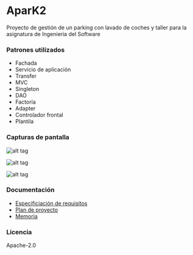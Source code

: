 # AparK2

Proyecto de gestión de un parking con lavado de coches y taller para la asignatura de Ingenieria del Software

### Patrones utilizados

 - Fachada
 - Servicio de aplicación
 - Transfer
 - MVC
 - Singleton
 - DAO
 - Factoría
 - Adapter
 - Controlador frontal
 - Plantila
 
### Capturas de pantalla

![alt tag](http://i.imgur.com/AmcDb9O.png)

![alt tag](http://i.imgur.com/n1YSfko.png)

![alt tag](http://i.imgur.com/oIAktne.png)

### Documentación

 - [Especificiación de requisitos](https://github.com/imariap/AparK2/blob/master/Documentacion/SRS.pdf)
 - [Plan de proyecto](https://github.com/imariap/AparK2/blob/master/Documentacion/Plan%20de%20Proyecto.pdf)
 - [Memoria](https://github.com/imariap/AparK2/blob/master/Documentacion/Memoria.pdf)

### Licencia

Apache-2.0
